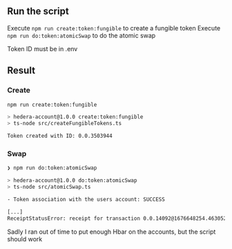 ## Run the script

Execute `npm run create:token:fungible` to create a fungible token
Execute `npm run do:token:atomicSwap` to do the atomic swap

Token ID must be in .env

## Result

### Create

```bash
npm run create:token:fungible

> hedera-account@1.0.0 create:token:fungible
> ts-node src/createFungibleTokens.ts

Token created with ID: 0.0.3503944
```

### Swap

```bash
❯ npm run do:token:atomicSwap

> hedera-account@1.0.0 do:token:atomicSwap
> ts-node src/atomicSwap.ts

- Token association with the users account: SUCCESS

[...]
ReceiptStatusError: receipt for transaction 0.0.14092@1676648254.463052035 contained error status INSUFFICIENT_ACCOUNT_BALANCE
```

Sadly I ran out of time to put enough Hbar on the accounts, but the script should work
